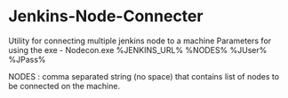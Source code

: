 # Jenkins-Node-Connecter
Utility for connecting multiple jenkins node to a machine
Parameters for using the exe -
Nodecon.exe %JENKINS_URL% %NODES% %JUser% %JPass%

NODES : comma separated string (no space) that contains list of nodes to be connected on the machine.
